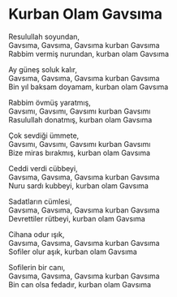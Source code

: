 # Kurban Olam Gavsıma  

Resulullah soyundan,  
Gavsıma, Gavsıma, Gavsıma kurban Gavsıma  
Rabbim vermiş nurundan, kurban olam Gavsıma  

Ay güneş soluk kalır,  
Gavsıma, Gavsıma, Gavsıma kurban Gavsıma  
Bin yıl baksam doyamam, kurban olam Gavsıma  

Rabbim övmüş yaratmış,  
Gavsımı, Gavsımı, Gavsımı kurban Gavsımı  
Rasulullah donatmış, kurban olam Gavsıma  

Çok sevdiği ümmete,  
Gavsımı, Gavsımı, Gavsımı kurban Gavsımı  
Bize miras bırakmış, kurban olam Gavsıma  

Ceddi verdi cübbeyi,  
Gavsıma, Gavsıma, Gavsıma kurban Gavsıma  
Nuru sardı kubbeyi, kurban olam Gavsıma  

Sadatların cümlesi,  
Gavsıma, Gavsıma, Gavsıma kurban Gavsıma  
Devrettiler rütbeyi, kurban olam Gavsıma  

Cihana odur ışık,  
Gavsıma, Gavsıma, Gavsıma kurban Gavsıma  
Sofiler olur aşık, kurban olam Gavsıma  

Sofilerin bir canı,  
Gavsıma, Gavsıma, Gavsıma kurban Gavsıma  
Bin can olsa fedadır, kurban olam Gavsıma